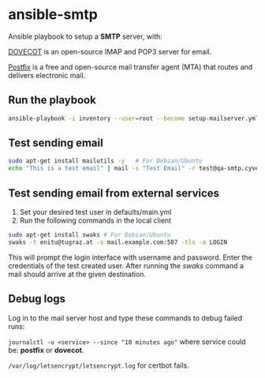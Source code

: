 # ansible-smtp

Ansible playbook to setup a **SMTP** server, with:

[DOVECOT](https://www.dovecot.org/) is an open-source IMAP and POP3 server for email.

[Postfix](https://www.postfix.org/) is a free and open-source mail transfer agent (MTA) that routes and delivers electronic mail.

## Run the playbook

```bash
ansible-playbook -i inventory --user=root --become setup-mailserver.yml
```


## Test sending email
```bash
sudo apt-get install mailutils -y   # For Debian/Ubuntu
echo "This is a test email" | mail -s "Test Email" -r test@qa-smtp.cyverse.at mojib.wali@tugraz.at
```

## Test sending email from external services
1. Set your desired test user in defaults/main.yml
2. Run the following commands in the local client
```bash
sudo apt-get install swaks # For Debian/Ubuntu
swaks -t enitu@tugraz.at -s mail.example.com:587 -tls -a LOGIN
```
This will prompt the login interface with username and password. Enter the credentials of the test created user. After running the _swaks_ command a mail should arrive at the given destination.

## Debug logs
Log in to the mail server host and type these commands to debug failed runs:

```journalctl -u <service> --since "10 minutes ago"``` where service could be: **postfix** or **dovecot**.

```/var/log/letsencrypt/letsencrypt.log``` for certbot fails.
